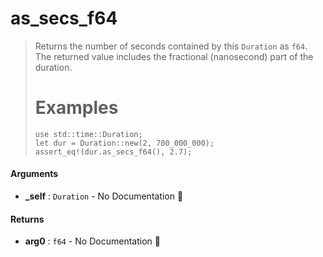 # as\_secs\_f64

>  Returns the number of seconds contained by this `Duration` as `f64`.
>  The returned value includes the fractional (nanosecond) part of the duration.
>  # Examples
>  ```
>  use std::time::Duration;
>  let dur = Duration::new(2, 700_000_000);
>  assert_eq!(dur.as_secs_f64(), 2.7);
>  ```

#### Arguments

- **\_self** : `Duration` \- No Documentation 🚧

#### Returns

- **arg0** : `f64` \- No Documentation 🚧